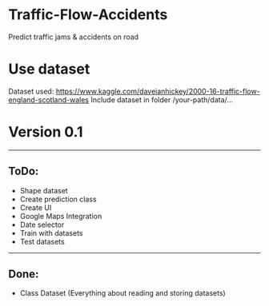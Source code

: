 # Traffic-Flow-Accidents
Predict traffic jams &amp; accidents on road


# Use dataset
Dataset used: https://www.kaggle.com/daveianhickey/2000-16-traffic-flow-england-scotland-wales
Include dataset in folder /your-path/data/...

# Version 0.1
---
ToDo:
---
+ Shape dataset
+ Create prediction class
+ Create UI
+ Google Maps Integration
+ Date selector
+ Train with datasets
+ Test datasets
---
Done: 
---
+ Class Dataset (Everything about reading and storing datasets)
